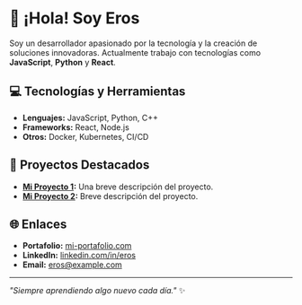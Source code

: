 # 👋 ¡Hola! Soy Eros

Soy un desarrollador apasionado por la tecnología y la creación de soluciones innovadoras. Actualmente trabajo con tecnologías como **JavaScript**, **Python** y **React**.

## 💻 Tecnologías y Herramientas
- **Lenguajes:** JavaScript, Python, C++
- **Frameworks:** React, Node.js
- **Otros:** Docker, Kubernetes, CI/CD

## 🌟 Proyectos Destacados
- **[Mi Proyecto 1](https://github.com/eros/proyecto1):** Una breve descripción del proyecto.
- **[Mi Proyecto 2](https://github.com/eros/proyecto2):** Breve descripción del proyecto.

## 🌐 Enlaces
- **Portafolio:** [mi-portafolio.com](https://mi-portafolio.com)
- **LinkedIn:** [linkedin.com/in/eros](https://linkedin.com/in/eros)
- **Email:** eros@example.com

---
_"Siempre aprendiendo algo nuevo cada día."_ ✨
